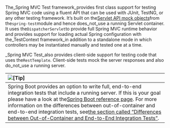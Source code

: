 The_Spring MVC Test framework_provides first class support for testing Spring MVC code using a fluent API that can be used with JUnit, TestNG, or any other testing framework. It’s built on the[Servlet API mock objects](http://docs.spring.io/spring-framework/docs/5.0.0.M5/javadoc-api/org/springframework/mock/web/package-summary.html)from the`spring-test`module and hence does_not_use a running Servlet container. It uses the`DispatcherServlet`to provide full Spring MVC runtime behavior and provides support for loading actual Spring configuration with the_TestContext framework_in addition to a standalone mode in which controllers may be instantiated manually and tested one at a time.

_Spring MVC Test_also provides client-side support for testing code that uses the`RestTemplate`. Client-side tests mock the server responses and also do_not_use a running server.

| ![](http://docs.spring.io/spring/docs/5.0.0.M5/spring-framework-reference/html/images/tip.png.pagespeed.ce.w22Wv-tZ37.png "\[Tip\]") |
| :--- |
| Spring Boot provides an option to write full, end-to-end integration tests that include a running server. If this is your goal please have a look at the[Spring Boot reference page](http://docs.spring.io/spring-boot/docs/current/reference/html/boot-features-testing.html#boot-features-testing-spring-boot-applications). For more information on the differences between out-of-container and end-to-end integration tests, see[the section called “Differences between Out-of-Container and End-to-End Integration Tests”](http://docs.spring.io/spring/docs/5.0.0.M5/spring-framework-reference/html/integration-testing.html#spring-mvc-test-vs-end-to-end-integration-tests). |



